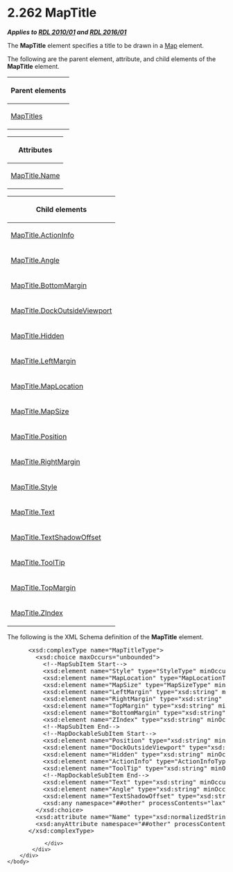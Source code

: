 <html dir="LTR" xmlns:mshelp="http://msdn.microsoft.com/mshelp" xmlns:ddue="http://ddue.schemas.microsoft.com/authoring/2003/5" xmlns:xlink="http://www.w3.org/1999/xlink" xmlns:tool="http://www.microsoft.com/tooltip">
    <head>
        <meta http-equiv="Content-Type" content="text/html; CHARSET=utf-8"></meta>
        <meta name="save" content="history"></meta>
        <title>2.262 MapTitle</title>
        <xml>
            <mshelp:toctitle title="2.262 MapTitle"></mshelp:toctitle>
            <mshelp:rltitle title="[MS-RDL]: MapTitle"></mshelp:rltitle>
            <mshelp:keyword index="A" term="9b8a7ec3-44b5-46d8-bdca-cb99308fa1f9"></mshelp:keyword>
            <mshelp:attr name="DCSext.ContentType" value="open specification"></mshelp:attr>
            <mshelp:attr name="AssetID" value="9b8a7ec3-44b5-46d8-bdca-cb99308fa1f9"></mshelp:attr>
            <mshelp:attr name="TopicType" value="kbRef"></mshelp:attr>
            <mshelp:attr name="DCSext.Title" value="[MS-RDL]: MapTitle" />
        </xml>
    </head>
    <body>
        <div id="header">
            <h1 class="heading">2.262 MapTitle</h1>
        </div>
        <div id="mainSection">
            <div id="mainBody">
                <div id="allHistory" class="saveHistory"></div>
                <div id="sectionSection0" class="section" name="collapseableSection">
                    

<p><b><i>Applies to </i></b><a href="3428e690-a348-4ec7-8a6a-8efb42d2cdee.md"><b><i>RDL 2010/01</i></b></a><b><i>
and </i></b><a href="52ce3983-2bfc-4e72-9359-42aaf5fe4509.md"><b><i>RDL 2016/01</i></b></a></p>

<p>The <b>MapTitle</b> element specifies a title to be drawn in
a <a href="fd166dd8-6772-4507-b3f6-50a2b7cfd6ac.md">Map</a> element. </p>

<p>The following are the parent element, attribute, and child
elements of the <b>MapTitle</b> element.</p>

<table>
 <thead>
  <tr>
   <th>
   <p>Parent elements</p>
   </th>
  </tr>
 </thead>
 <tr>
  <td>
  <p><a href="ec0c52c9-612f-4966-a4a4-4fb7ac386d5f.md">MapTitles</a></p>
  </td>
 </tr>
</table>

<p> </p>

<table>
 <thead>
  <tr>
   <th>
   <p>Attributes</p>
   </th>
  </tr>
 </thead>
 <tr>
  <td>
  <p><a href="38d6e136-2807-4caa-bd96-61c301c5a614.md">MapTitle.Name</a></p>
  </td>
 </tr>
</table>

<p> </p>

<table>
 <thead>
  <tr>
   <th>
   <p>Child elements</p>
   </th>
  </tr>
 </thead>
 <tr>
  <td>
  <p><a href="f5f172a8-2441-4bb2-b354-92e36cc7a8a7.md">MapTitle.ActionInfo</a></p>
  </td>
 </tr>
 <tr>
  <td>
  <p><a href="b082f327-9bec-4b3e-a8b9-14c3e944078e.md">MapTitle.Angle</a></p>
  </td>
 </tr>
 <tr>
  <td>
  <p><a href="758d2a88-c00c-4c31-b611-1b67742ecc94.md">MapTitle.BottomMargin</a></p>
  </td>
 </tr>
 <tr>
  <td>
  <p><a href="2fcfb472-d8f6-41b6-bc9b-bb29c59f2be5.md">MapTitle.DockOutsideViewport</a></p>
  </td>
 </tr>
 <tr>
  <td>
  <p><a href="ac673a07-cdfc-4eaa-8641-1940042311a4.md">MapTitle.Hidden</a></p>
  </td>
 </tr>
 <tr>
  <td>
  <p><a href="c0cc9455-46ec-43b1-a5bd-94808ee54a51.md">MapTitle.LeftMargin</a></p>
  </td>
 </tr>
 <tr>
  <td>
  <p><a href="194b554b-8313-4188-9c22-d108bbdaa9a4.md">MapTitle.MapLocation</a></p>
  </td>
 </tr>
 <tr>
  <td>
  <p><a href="5273abea-62e7-4dc9-91f1-f42d5b0b96fd.md">MapTitle.MapSize</a></p>
  </td>
 </tr>
 <tr>
  <td>
  <p><a href="024ed767-0d6b-4b99-a641-9600624ef5e4.md">MapTitle.Position</a></p>
  </td>
 </tr>
 <tr>
  <td>
  <p><a href="1e5e4b35-f730-4d60-a625-440b3d6cada7.md">MapTitle.RightMargin</a></p>
  </td>
 </tr>
 <tr>
  <td>
  <p><a href="5bf69885-548e-4094-9103-09b12e65d88a.md">MapTitle.Style</a></p>
  </td>
 </tr>
 <tr>
  <td>
  <p><a href="517ad9ca-d013-4dcc-be32-4315ea0aa4a4.md">MapTitle.Text</a></p>
  </td>
 </tr>
 <tr>
  <td>
  <p><a href="62bb8d77-6427-447e-82ca-a5531153c1bb.md">MapTitle.TextShadowOffset</a></p>
  </td>
 </tr>
 <tr>
  <td>
  <p><a href="9d96564f-b4ec-4e62-ac9e-141abf9d12c4.md">MapTitle.ToolTip</a></p>
  </td>
 </tr>
 <tr>
  <td>
  <p><a href="73050f17-afed-4f60-a76e-4aa1581b13af.md">MapTitle.TopMargin</a></p>
  </td>
 </tr>
 <tr>
  <td>
  <p><a href="1ee75802-c4dd-46fa-b3e0-9fc55f88f93e.md">MapTitle.ZIndex</a></p>
  </td>
 </tr>
</table>

<p>The following is the XML Schema definition of the <b>MapTitle</b>
element.           </p>

<dl>
<dd>
<div><pre> &lt;xsd:complexType name=&quot;MapTitleType&quot;&gt;
   &lt;xsd:choice maxOccurs=&quot;unbounded&quot;&gt;
     &lt;!--MapSubItem Start--&gt;
     &lt;xsd:element name=&quot;Style&quot; type=&quot;StyleType&quot; minOccurs=&quot;0&quot; /&gt;
     &lt;xsd:element name=&quot;MapLocation&quot; type=&quot;MapLocationType&quot; minOccurs=&quot;0&quot; /&gt;
     &lt;xsd:element name=&quot;MapSize&quot; type=&quot;MapSizeType&quot; minOccurs=&quot;0&quot; /&gt;
     &lt;xsd:element name=&quot;LeftMargin&quot; type=&quot;xsd:string&quot; minOccurs=&quot;0&quot; /&gt;
     &lt;xsd:element name=&quot;RightMargin&quot; type=&quot;xsd:string&quot; minOccurs=&quot;0&quot; /&gt;
     &lt;xsd:element name=&quot;TopMargin&quot; type=&quot;xsd:string&quot; minOccurs=&quot;0&quot; /&gt;
     &lt;xsd:element name=&quot;BottomMargin&quot; type=&quot;xsd:string&quot; minOccurs=&quot;0&quot; /&gt;
     &lt;xsd:element name=&quot;ZIndex&quot; type=&quot;xsd:string&quot; minOccurs=&quot;0&quot; /&gt;
     &lt;!--MapSubItem End--&gt;
     &lt;!--MapDockableSubItem Start--&gt;
     &lt;xsd:element name=&quot;Position&quot; type=&quot;xsd:string&quot; minOccurs=&quot;0&quot; /&gt;
     &lt;xsd:element name=&quot;DockOutsideViewport&quot; type=&quot;xsd:string&quot; minOccurs=&quot;0&quot; /&gt;
     &lt;xsd:element name=&quot;Hidden&quot; type=&quot;xsd:string&quot; minOccurs=&quot;0&quot; /&gt;
     &lt;xsd:element name=&quot;ActionInfo&quot; type=&quot;ActionInfoType&quot; minOccurs=&quot;0&quot; /&gt;
     &lt;xsd:element name=&quot;ToolTip&quot; type=&quot;xsd:string&quot; minOccurs=&quot;0&quot; /&gt;
     &lt;!--MapDockableSubItem End--&gt;
     &lt;xsd:element name=&quot;Text&quot; type=&quot;xsd:string&quot; minOccurs=&quot;0&quot; /&gt;
     &lt;xsd:element name=&quot;Angle&quot; type=&quot;xsd:string&quot; minOccurs=&quot;0&quot; /&gt;
     &lt;xsd:element name=&quot;TextShadowOffset&quot; type=&quot;xsd:string&quot; minOccurs=&quot;0&quot; /&gt;
     &lt;xsd:any namespace=&quot;##other&quot; processContents=&quot;lax&quot; /&gt;
   &lt;/xsd:choice&gt;
   &lt;xsd:attribute name=&quot;Name&quot; type=&quot;xsd:normalizedString&quot; use=&quot;required&quot; /&gt;
   &lt;xsd:anyAttribute namespace=&quot;##other&quot; processContents=&quot;lax&quot; /&gt;
 &lt;/xsd:complexType&gt;
</pre></div>
</dd></dl>


                </div>
            </div>
        </div>
    </body>
</html>